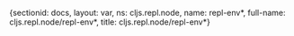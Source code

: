 {sectionid: docs, layout: var, ns: cljs.repl.node, name: repl-env*, full-name: cljs.repl.node/repl-env*,
  title: cljs.repl.node/repl-env*}
